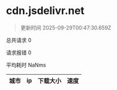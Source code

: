 
  # cdn.jsdelivr.net

  > 更新时间 2025-09-29T00:47:30.659Z
  
  总共请求 0

  请求报错 0

  平均耗时 NaNms

|城市|ip|下载大小|速度|
|-----|----------|---|---|

  